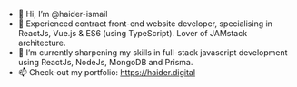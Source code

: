 - 👋 Hi, I’m @haider-ismail
- 👀 Experienced contract front-end website developer, specialising in ReactJs, Vue.js & ES6 (using TypeScript). Lover of JAMstack architecture.
- 🌱 I’m currently sharpening my skills in full-stack javascript development using ReactJs, NodeJs, MongoDB and Prisma.
- 📫 Check-out my portfolio: https://haider.digital
<!---
haider-ismail/haider-ismail is a ✨ special ✨ repository because its `README.md` (this file) appears on your GitHub profile.
You can click the Preview link to take a look at your changes.
--->
